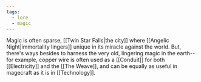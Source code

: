 ```yaml
---
tags:
  - lore
  - magic
---
```

Magic is often sparse, [[Twin Star Falls|the city]] where [[Angelic Night|immortality lingers]] unique in its miracle against the world. But, there's ways besides to harness the very old, lingering magic in the earth-- for example, copper wire is often used as a [[Conduit]] for both [[Electricity]] and the [[The Weave]], and can be equally as useful in magecraft as it is in [[Technology]].